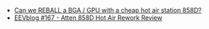 - [Can we REBALL a BGA / GPU with a cheap hot air station 858D?](https://youtu.be/LNlN0fHK16s)
- [EEVblog #167 - Atten 858D Hot Air Rework Review](https://youtu.be/vva2t21sOAs)
